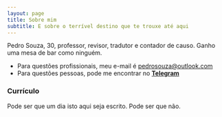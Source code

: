 ```yaml
---
layout: page
title: Sobre mim
subtitle: E sobre o terrível destino que te trouxe até aqui
---
```


Pedro Souza, 30, professor, revisor, tradutor e contador de causo. Ganho uma mesa de bar como ninguém. 

- Para questões profissionais, meu e-mail é pedrosouza@outlook.com
- Para questões pessoas, pode me encontrar no [**Telegram**](https://telegram.me/@aboutpedro)


### Currículo

Pode ser que um dia isto aqui seja escrito. Pode ser que não.

